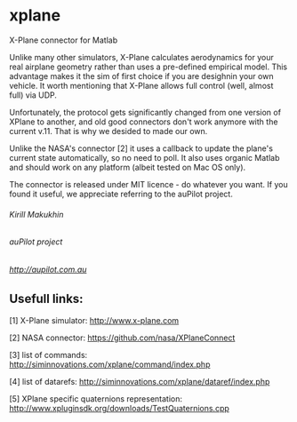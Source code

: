 # xplane
X-Plane connector for Matlab

Unlike many other simulators, X-Plane calculates aerodynamics for your real airplane geometry rather than uses a pre-defined empirical model. This advantage makes it the sim of first choice if you are desighnin your own vehicle. It worth mentioning that X-Plane allows full control (well, almost full) via UDP.

Unfortunately, the protocol gets significantly changed from one version of XPlane to another, and old good connectors don't work anymore with the current v.11. That is why we desided to made our own. 

Unlike the NASA's connector [2] it uses a callback to update the plane's current state automatically, so no need to poll. It also uses organic Matlab and should work on any platform (albeit tested on Mac OS only).

The connector is released under MIT licence - do whatever you want. If you found it useful, we appreciate referring to the auPilot project. 

###### Kirill Makukhin
###### auPilot project
###### http://aupilot.com.au


## Usefull links:

[1] X-Plane simulator: http://www.x-plane.com

[2] NASA connector: https://github.com/nasa/XPlaneConnect

[3] list of commands: http://siminnovations.com/xplane/command/index.php

[4] list of datarefs: http://siminnovations.com/xplane/dataref/index.php

[5] XPlane specific quaternions representation: http://www.xpluginsdk.org/downloads/TestQuaternions.cpp
